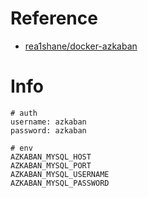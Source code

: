 # Reference
- [rea1shane/docker-azkaban](https://github.com/rea1shane/docker-azkaban)

# Info
```shell
# auth
username: azkaban
password: azkaban

# env
AZKABAN_MYSQL_HOST
AZKABAN_MYSQL_PORT
AZKABAN_MYSQL_USERNAME
AZKABAN_MYSQL_PASSWORD
```